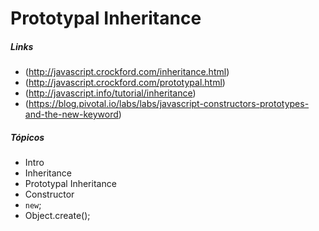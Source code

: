 # Prototypal Inheritance

##### Links

- (http://javascript.crockford.com/inheritance.html)
- (http://javascript.crockford.com/prototypal.html)
- (http://javascript.info/tutorial/inheritance)
- (https://blog.pivotal.io/labs/labs/javascript-constructors-prototypes-and-the-new-keyword)

##### Tópicos

- Intro
- Inheritance
- Prototypal Inheritance
- Constructor
- ``new``;
- Object.create();